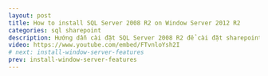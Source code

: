 ```yaml
---
layout: post
title: How to install SQL Server 2008 R2 on Window Server 2012 R2
categories: sql sharepoint
description: Hướng dẫn cài đặt SQL Server 2008 R2 để cài đặt sharepoint 2010 trên window server 2012R2
video: https://www.youtube.com/embed/FTvnloYsh2I
# next: install-window-server-features
prev: install-window-server-features
---
```


